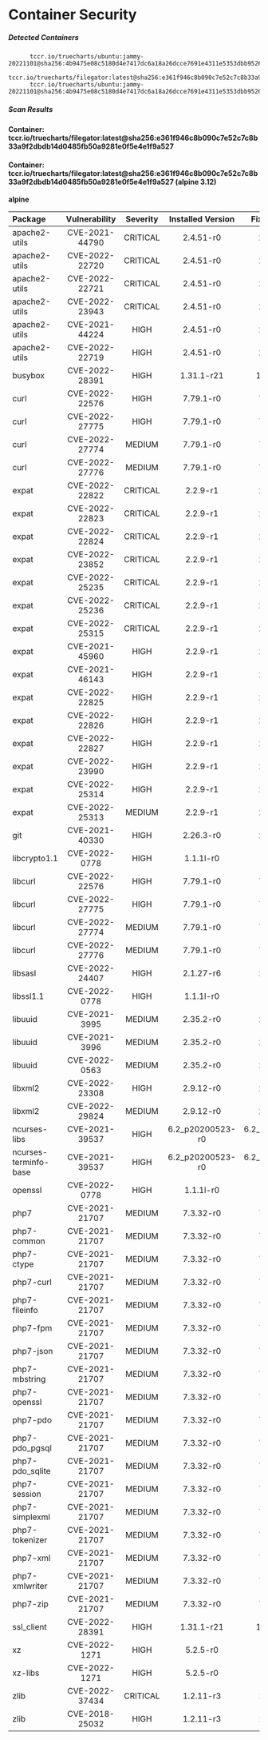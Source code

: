 # Container Security

##### Detected Containers

          tccr.io/truecharts/ubuntu:jammy-20221101@sha256:4b9475e08c5180d4e7417dc6a18a26dcce7691e4311e5353dbb952645c5ff43f
          tccr.io/truecharts/filegator:latest@sha256:e361f946c8b090c7e52c7c8b33a9f2dbdb14d0485fb50a9281e0f5e4e1f9a527
          tccr.io/truecharts/ubuntu:jammy-20221101@sha256:4b9475e08c5180d4e7417dc6a18a26dcce7691e4311e5353dbb952645c5ff43f

##### Scan Results

**Container: tccr.io/truecharts/filegator:latest@sha256:e361f946c8b090c7e52c7c8b33a9f2dbdb14d0485fb50a9281e0f5e4e1f9a527**

#### Container: tccr.io/truecharts/filegator:latest@sha256:e361f946c8b090c7e52c7c8b33a9f2dbdb14d0485fb50a9281e0f5e4e1f9a527 (alpine 3.12)
    

**alpine**

      
| Package         |    Vulnerability   |   Severity  |  Installed Version | Fixed Version |
|:----------------|:------------------:|:-----------:|:------------------:|:-------------:|
| apache2-utils         |    CVE-2021-44790   |   CRITICAL  |  2.4.51-r0 | 2.4.52-r0 |
| apache2-utils         |    CVE-2022-22720   |   CRITICAL  |  2.4.51-r0 | 2.4.53-r0 |
| apache2-utils         |    CVE-2022-22721   |   CRITICAL  |  2.4.51-r0 | 2.4.53-r0 |
| apache2-utils         |    CVE-2022-23943   |   CRITICAL  |  2.4.51-r0 | 2.4.53-r0 |
| apache2-utils         |    CVE-2021-44224   |   HIGH  |  2.4.51-r0 | 2.4.52-r0 |
| apache2-utils         |    CVE-2022-22719   |   HIGH  |  2.4.51-r0 | 2.4.53-r0 |
| busybox         |    CVE-2022-28391   |   HIGH  |  1.31.1-r21 | 1.31.1-r22 |
| curl         |    CVE-2022-22576   |   HIGH  |  7.79.1-r0 | 7.79.1-r1 |
| curl         |    CVE-2022-27775   |   HIGH  |  7.79.1-r0 | 7.79.1-r1 |
| curl         |    CVE-2022-27774   |   MEDIUM  |  7.79.1-r0 | 7.79.1-r1 |
| curl         |    CVE-2022-27776   |   MEDIUM  |  7.79.1-r0 | 7.79.1-r1 |
| expat         |    CVE-2022-22822   |   CRITICAL  |  2.2.9-r1 | 2.2.10-r0 |
| expat         |    CVE-2022-22823   |   CRITICAL  |  2.2.9-r1 | 2.2.10-r0 |
| expat         |    CVE-2022-22824   |   CRITICAL  |  2.2.9-r1 | 2.2.10-r0 |
| expat         |    CVE-2022-23852   |   CRITICAL  |  2.2.9-r1 | 2.2.10-r1 |
| expat         |    CVE-2022-25235   |   CRITICAL  |  2.2.9-r1 | 2.2.10-r2 |
| expat         |    CVE-2022-25236   |   CRITICAL  |  2.2.9-r1 | 2.2.10-r2 |
| expat         |    CVE-2022-25315   |   CRITICAL  |  2.2.9-r1 | 2.2.10-r2 |
| expat         |    CVE-2021-45960   |   HIGH  |  2.2.9-r1 | 2.2.10-r0 |
| expat         |    CVE-2021-46143   |   HIGH  |  2.2.9-r1 | 2.2.10-r0 |
| expat         |    CVE-2022-22825   |   HIGH  |  2.2.9-r1 | 2.2.10-r0 |
| expat         |    CVE-2022-22826   |   HIGH  |  2.2.9-r1 | 2.2.10-r0 |
| expat         |    CVE-2022-22827   |   HIGH  |  2.2.9-r1 | 2.2.10-r0 |
| expat         |    CVE-2022-23990   |   HIGH  |  2.2.9-r1 | 2.2.10-r1 |
| expat         |    CVE-2022-25314   |   HIGH  |  2.2.9-r1 | 2.2.10-r2 |
| expat         |    CVE-2022-25313   |   MEDIUM  |  2.2.9-r1 | 2.2.10-r2 |
| git         |    CVE-2021-40330   |   HIGH  |  2.26.3-r0 | 2.26.3-r1 |
| libcrypto1.1         |    CVE-2022-0778   |   HIGH  |  1.1.1l-r0 | 1.1.1n-r0 |
| libcurl         |    CVE-2022-22576   |   HIGH  |  7.79.1-r0 | 7.79.1-r1 |
| libcurl         |    CVE-2022-27775   |   HIGH  |  7.79.1-r0 | 7.79.1-r1 |
| libcurl         |    CVE-2022-27774   |   MEDIUM  |  7.79.1-r0 | 7.79.1-r1 |
| libcurl         |    CVE-2022-27776   |   MEDIUM  |  7.79.1-r0 | 7.79.1-r1 |
| libsasl         |    CVE-2022-24407   |   HIGH  |  2.1.27-r6 | 2.1.28-r0 |
| libssl1.1         |    CVE-2022-0778   |   HIGH  |  1.1.1l-r0 | 1.1.1n-r0 |
| libuuid         |    CVE-2021-3995   |   MEDIUM  |  2.35.2-r0 | 2.37.3-r0 |
| libuuid         |    CVE-2021-3996   |   MEDIUM  |  2.35.2-r0 | 2.37.3-r0 |
| libuuid         |    CVE-2022-0563   |   MEDIUM  |  2.35.2-r0 | 2.37.4-r0 |
| libxml2         |    CVE-2022-23308   |   HIGH  |  2.9.12-r0 | 2.9.13-r0 |
| libxml2         |    CVE-2022-29824   |   MEDIUM  |  2.9.12-r0 | 2.9.14-r0 |
| ncurses-libs         |    CVE-2021-39537   |   HIGH  |  6.2_p20200523-r0 | 6.2_p20200523-r1 |
| ncurses-terminfo-base         |    CVE-2021-39537   |   HIGH  |  6.2_p20200523-r0 | 6.2_p20200523-r1 |
| openssl         |    CVE-2022-0778   |   HIGH  |  1.1.1l-r0 | 1.1.1n-r0 |
| php7         |    CVE-2021-21707   |   MEDIUM  |  7.3.32-r0 | 7.3.33-r0 |
| php7-common         |    CVE-2021-21707   |   MEDIUM  |  7.3.32-r0 | 7.3.33-r0 |
| php7-ctype         |    CVE-2021-21707   |   MEDIUM  |  7.3.32-r0 | 7.3.33-r0 |
| php7-curl         |    CVE-2021-21707   |   MEDIUM  |  7.3.32-r0 | 7.3.33-r0 |
| php7-fileinfo         |    CVE-2021-21707   |   MEDIUM  |  7.3.32-r0 | 7.3.33-r0 |
| php7-fpm         |    CVE-2021-21707   |   MEDIUM  |  7.3.32-r0 | 7.3.33-r0 |
| php7-json         |    CVE-2021-21707   |   MEDIUM  |  7.3.32-r0 | 7.3.33-r0 |
| php7-mbstring         |    CVE-2021-21707   |   MEDIUM  |  7.3.32-r0 | 7.3.33-r0 |
| php7-openssl         |    CVE-2021-21707   |   MEDIUM  |  7.3.32-r0 | 7.3.33-r0 |
| php7-pdo         |    CVE-2021-21707   |   MEDIUM  |  7.3.32-r0 | 7.3.33-r0 |
| php7-pdo_pgsql         |    CVE-2021-21707   |   MEDIUM  |  7.3.32-r0 | 7.3.33-r0 |
| php7-pdo_sqlite         |    CVE-2021-21707   |   MEDIUM  |  7.3.32-r0 | 7.3.33-r0 |
| php7-session         |    CVE-2021-21707   |   MEDIUM  |  7.3.32-r0 | 7.3.33-r0 |
| php7-simplexml         |    CVE-2021-21707   |   MEDIUM  |  7.3.32-r0 | 7.3.33-r0 |
| php7-tokenizer         |    CVE-2021-21707   |   MEDIUM  |  7.3.32-r0 | 7.3.33-r0 |
| php7-xml         |    CVE-2021-21707   |   MEDIUM  |  7.3.32-r0 | 7.3.33-r0 |
| php7-xmlwriter         |    CVE-2021-21707   |   MEDIUM  |  7.3.32-r0 | 7.3.33-r0 |
| php7-zip         |    CVE-2021-21707   |   MEDIUM  |  7.3.32-r0 | 7.3.33-r0 |
| ssl_client         |    CVE-2022-28391   |   HIGH  |  1.31.1-r21 | 1.31.1-r22 |
| xz         |    CVE-2022-1271   |   HIGH  |  5.2.5-r0 | 5.2.5-r1 |
| xz-libs         |    CVE-2022-1271   |   HIGH  |  5.2.5-r0 | 5.2.5-r1 |
| zlib         |    CVE-2022-37434   |   CRITICAL  |  1.2.11-r3 | 1.2.12-r2 |
| zlib         |    CVE-2018-25032   |   HIGH  |  1.2.11-r3 | 1.2.12-r0 |

